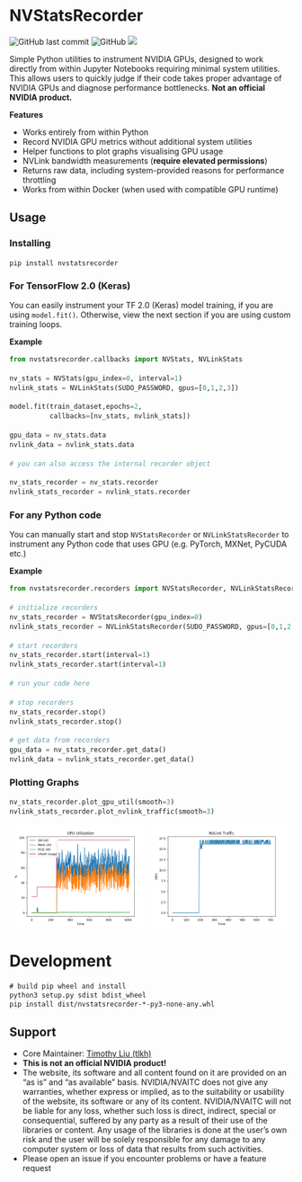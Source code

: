 # NVStatsRecorder

![GitHub last commit](https://img.shields.io/github/last-commit/tlkh/NVStatsRecorder.svg) ![GitHub](https://img.shields.io/github/license/tlkh/NVStatsRecorder.svg) ![](https://img.shields.io/github/repo-size/tlkh/NVStatsRecorder.svg)

Simple Python utilities to instrument NVIDIA GPUs, designed to work directly from within Jupyter Notebooks requiring minimal system utilities. This allows users to quickly judge if their code takes proper advantage of NVIDIA GPUs and diagnose performance bottlenecks. **Not an official NVIDIA product.**

**Features**

* Works entirely from within Python
* Record NVIDIA GPU metrics without additional system utilities
* Helper functions to plot graphs visualising GPU usage
* NVLink bandwidth measurements (**require elevated permissions**)
* Returns raw data, including system-provided reasons for performance throttling
* Works from within Docker (when used with compatible GPU runtime)

## Usage

### Installing

```shell
pip install nvstatsrecorder
```

### For TensorFlow 2.0 (Keras)

You can easily instrument your TF 2.0 (Keras) model training, if you are using `model.fit()`. Otherwise, view the next section if you are using custom training loops.

**Example**

```python
from nvstatsrecorder.callbacks import NVStats, NVLinkStats

nv_stats = NVStats(gpu_index=0, interval=1)
nvlink_stats = NVLinkStats(SUDO_PASSWORD, gpus=[0,1,2,3])

model.fit(train_dataset,epochs=2,
          callbacks=[nv_stats, nvlink_stats])

gpu_data = nv_stats.data
nvlink_data = nvlink_stats.data

# you can also access the internal recorder object

nv_stats_recorder = nv_stats.recorder
nvlink_stats_recorder = nvlink_stats.recorder
```

### For any Python code

You can manually start and stop `NVStatsRecorder` or `NVLinkStatsRecorder` to instrument any Python code that uses GPU (e.g. PyTorch, MXNet, PyCUDA etc.)

**Example**

```python
from nvstatsrecorder.recorders import NVStatsRecorder, NVLinkStatsRecorder

# initialize recorders
nv_stats_recorder = NVStatsRecorder(gpu_index=0)
nvlink_stats_recorder = NVLinkStatsRecorder(SUDO_PASSWORD, gpus=[0,1,2,3])

# start recorders
nv_stats_recorder.start(interval=1)
nvlink_stats_recorder.start(interval=1)

# run your code here

# stop recorders
nv_stats_recorder.stop()
nvlink_stats_recorder.stop()

# get data from recorders
gpu_data = nv_stats_recorder.get_data()
nvlink_data = nvlink_stats_recorder.get_data()
```

### Plotting Graphs

```python
nv_stats_recorder.plot_gpu_util(smooth=3)
nvlink_stats_recorder.plot_nvlink_traffic(smooth=3)
```

<img src="https://raw.githubusercontent.com/tlkh/NVStatsRecorder/master/assets/nvstats.png" width="49%"> <img src="https://raw.githubusercontent.com/tlkh/NVStatsRecorder/master/assets/nvlinkstats.png" width="49%">

# Development

```shell
# build pip wheel and install
python3 setup.py sdist bdist_wheel
pip install dist/nvstatsrecorder-*-py3-none-any.whl
```

## Support

* Core Maintainer: [Timothy Liu (tlkh)](https://github.com/tlkh)
* **This is not an official NVIDIA product!**
* The website, its software and all content found on it are provided on an “as is” and “as available” basis. NVIDIA/NVAITC does not give any warranties, whether express or implied, as to the suitability or usability of the website, its software or any of its content. NVIDIA/NVAITC will not be liable for any loss, whether such loss is direct, indirect, special or consequential, suffered by any party as a result of their use of the libraries or content. Any usage of the libraries is done at the user’s own risk and the user will be solely responsible for any damage to any computer system or loss of data that results from such activities.
* Please open an issue if you encounter problems or have a feature request
